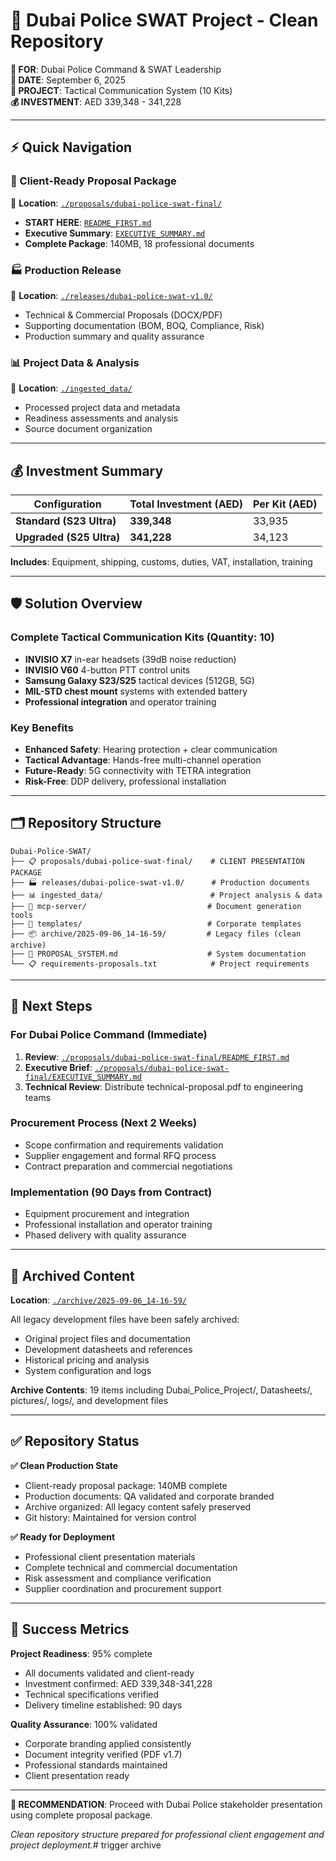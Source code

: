 # 🚀 Dubai Police SWAT Project - Clean Repository

**📧 FOR**: Dubai Police Command & SWAT Leadership  
**📅 DATE**: September 6, 2025  
**💼 PROJECT**: Tactical Communication System (10 Kits)  
**💰 INVESTMENT**: AED 339,348 - 341,228

---

## ⚡ Quick Navigation

### **🎯 Client-Ready Proposal Package**
📁 **Location**: [`./proposals/dubai-police-swat-final/`](./proposals/dubai-police-swat-final/)
- **START HERE**: [`README_FIRST.md`](./proposals/dubai-police-swat-final/README_FIRST.md)
- **Executive Summary**: [`EXECUTIVE_SUMMARY.md`](./proposals/dubai-police-swat-final/EXECUTIVE_SUMMARY.md)
- **Complete Package**: 140MB, 18 professional documents

### **🏭 Production Release**
📁 **Location**: [`./releases/dubai-police-swat-v1.0/`](./releases/dubai-police-swat-v1.0/)
- Technical & Commercial Proposals (DOCX/PDF)
- Supporting documentation (BOM, BOQ, Compliance, Risk)
- Production summary and quality assurance

### **📊 Project Data & Analysis**
📁 **Location**: [`./ingested_data/`](./ingested_data/)
- Processed project data and metadata
- Readiness assessments and analysis
- Source document organization

---

## 💰 Investment Summary

| Configuration | Total Investment (AED) | Per Kit (AED) |
|---------------|------------------------|---------------|
| **Standard (S23 Ultra)** | **339,348** | 33,935 |
| **Upgraded (S25 Ultra)** | **341,228** | 34,123 |

**Includes**: Equipment, shipping, customs, duties, VAT, installation, training

---

## 🛡️ Solution Overview

### **Complete Tactical Communication Kits** (Quantity: 10)
- **INVISIO X7** in-ear headsets (39dB noise reduction)
- **INVISIO V60** 4-button PTT control units  
- **Samsung Galaxy S23/S25** tactical devices (512GB, 5G)
- **MIL-STD chest mount** systems with extended battery
- **Professional integration** and operator training

### **Key Benefits**
- **Enhanced Safety**: Hearing protection + clear communication
- **Tactical Advantage**: Hands-free multi-channel operation
- **Future-Ready**: 5G connectivity with TETRA integration
- **Risk-Free**: DDP delivery, professional installation

---

## 🗂️ Repository Structure

```
Dubai-Police-SWAT/
├── 📋 proposals/dubai-police-swat-final/    # CLIENT PRESENTATION PACKAGE
├── 🏭 releases/dubai-police-swat-v1.0/      # Production documents
├── 📊 ingested_data/                        # Project analysis & data
├── 🔧 mcp-server/                           # Document generation tools
├── 🎨 templates/                            # Corporate templates
├── 📦 archive/2025-09-06_14-16-59/         # Legacy files (clean archive)
├── 🎯 PROPOSAL_SYSTEM.md                    # System documentation
└── 📋 requirements-proposals.txt            # Project requirements
```

---

## 🚀 Next Steps

### **For Dubai Police Command** (Immediate)
1. **Review**: [`./proposals/dubai-police-swat-final/README_FIRST.md`](./proposals/dubai-police-swat-final/README_FIRST.md)
2. **Executive Brief**: [`./proposals/dubai-police-swat-final/EXECUTIVE_SUMMARY.md`](./proposals/dubai-police-swat-final/EXECUTIVE_SUMMARY.md)
3. **Technical Review**: Distribute technical-proposal.pdf to engineering teams

### **Procurement Process** (Next 2 Weeks)
- Scope confirmation and requirements validation
- Supplier engagement and formal RFQ process
- Contract preparation and commercial negotiations

### **Implementation** (90 Days from Contract)
- Equipment procurement and integration
- Professional installation and operator training
- Phased delivery with quality assurance

---

## 📁 Archived Content

**Location**: [`./archive/2025-09-06_14-16-59/`](./archive/2025-09-06_14-16-59/)

All legacy development files have been safely archived:
- Original project files and documentation
- Development datasheets and references
- Historical pricing and analysis
- System configuration and logs

**Archive Contents**: 19 items including Dubai_Police_Project/, Datasheets/, pictures/, logs/, and development files

---

## ✅ Repository Status

**✅ Clean Production State**
- Client-ready proposal package: 140MB complete
- Production documents: QA validated and corporate branded
- Archive organized: All legacy content safely preserved
- Git history: Maintained for version control

**✅ Ready for Deployment**
- Professional client presentation materials
- Complete technical and commercial documentation  
- Risk assessment and compliance verification
- Supplier coordination and procurement support

---

## 🎯 Success Metrics

**Project Readiness**: 95% complete
- All documents validated and client-ready
- Investment confirmed: AED 339,348-341,228
- Technical specifications verified
- Delivery timeline established: 90 days

**Quality Assurance**: 100% validated
- Corporate branding applied consistently
- Document integrity verified (PDF v1.7)
- Professional standards maintained
- Client presentation ready

---

**🚀 RECOMMENDATION**: Proceed with Dubai Police stakeholder presentation using complete proposal package.

*Clean repository structure prepared for professional client engagement and project deployment.*# trigger archive
